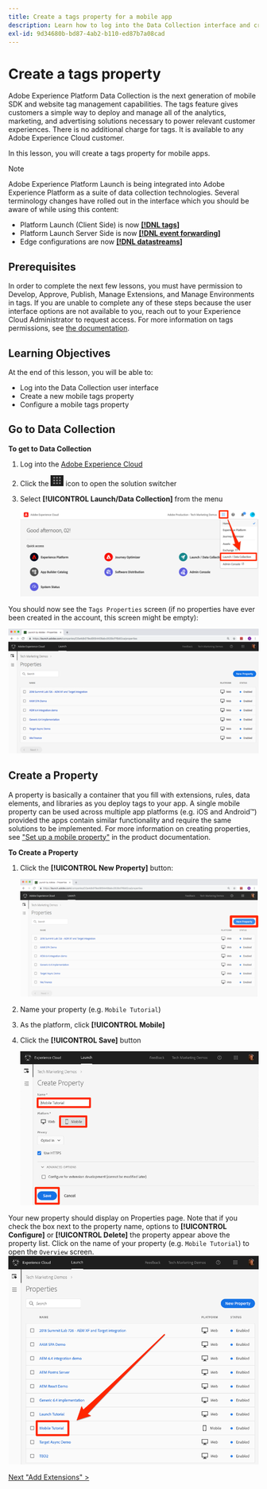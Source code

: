 ```yaml
---
title: Create a tags property for a mobile app
description: Learn how to log into the Data Collection interface and create a mobile tags property. This lesson is part of the Implement the Experience Cloud in Mobile iOS Objective-C Applications tutorial.
exl-id: 9d34680b-bd87-4ab2-b110-ed87b7a08cad
---
```

# Create a tags property

Adobe Experience Platform Data Collection is the next generation of mobile SDK and website tag management capabilities. The tags feature gives customers a simple way to deploy and manage all of the analytics, marketing, and advertising solutions necessary to power relevant customer experiences. There is no additional charge for tags. It is available to any Adobe Experience Cloud customer.

In this lesson, you will create a tags property for mobile apps.

>[!NOTE]
>
>Adobe Experience Platform Launch is being integrated into Adobe Experience Platform as a suite of data collection technologies. Several terminology changes have rolled out in the interface which you should be aware of while using this content:
>
> * Platform Launch (Client Side) is now **[[!DNL tags]](https://experienceleague.adobe.com/docs/experience-platform/tags/home.html)** 
> * Platform Launch Server Side is now **[[!DNL event forwarding]](https://experienceleague.adobe.com/docs/experience-platform/tags/event-forwarding/overview.html)** 
> * Edge configurations  are now **[[!DNL datastreams]](https://experienceleague.adobe.com/docs/experience-platform/edge/fundamentals/datastreams.html)**

## Prerequisites

In order to complete the next few lessons, you must have permission to Develop, Approve, Publish, Manage Extensions, and Manage Environments in tags. If you are unable to complete any of these steps because the user interface options are not available to you, reach out to your Experience Cloud Administrator to request access. For more information on tags permissions, see [the documentation](https://experienceleague.adobe.com/docs/experience-platform/tags/admin/user-permissions.html).

## Learning Objectives

At the end of this lesson, you will be able to:

* Log into the Data Collection user interface
* Create a new mobile tags property
* Configure a mobile tags property

## Go to Data Collection

**To get to Data Collection**

1. Log into the [Adobe Experience Cloud](https://experiencecloud.adobe.com)

1. Click the ![Solution Switcher Icon](images/mobile-launch-solutionSwitcher.png) icon to open the solution switcher

1. Select **[!UICONTROL Launch/Data Collection]** from the menu

    ![Open the solution switcher using the icon and click Activation](images/mobile-launch-solutionSwitcherActivation.png)



You should now see the `Tags Properties` screen (if no properties have ever been created in the account, this screen might be empty):

![Properties Screen](images/mobile-launch-propertiesScreen.png)


## Create a Property

A property is basically a container that you fill with extensions, rules, data elements, and libraries as you deploy tags to your app. A single mobile property can be used across multiple app platforms (e.g. iOS and Android™) provided the apps contain similar functionality and require the same solutions to be implemented. For more information on creating properties, see ["Set up a mobile property"](https://aep-sdks.gitbook.io/docs/getting-started/create-a-mobile-property) in the product documentation.

**To Create a Property**

1. Click the **[!UICONTROL New Property]** button:

    ![Click New Property](images/mobile-launch-addNewProperty.png)

1. Name your property (e.g. `Mobile Tutorial`)
1. As the platform, click **[!UICONTROL Mobile]**
1. Click the **[!UICONTROL Save]** button

   ![Create a new Property](images/mobile-launch-newProperty.png)

Your new property should display on Properties page. Note that if you check the box next to the property name, options to **[!UICONTROL Configure]** or **[!UICONTROL Delete]** the property appear above the property list. Click on the name of your property (e.g. `Mobile Tutorial`) to open the `Overview` screen.
![Click the name of the property to open it](images/mobile-launch-openProperty.png)

[Next "Add Extensions" >](add-extensions.md)
